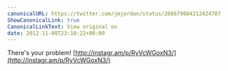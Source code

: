 ```yaml
---
canonicalURL: https://twitter.com/jmjordan/status/266679084212424707
ShowCanonicalLink: true
CanonicalLinkText: View original on
date: 2012-11-08T23:10:22+00:00
---
```

There's your problem! [http://instagr.am/p/RyVcWGoxN3/](http://instagr.am/p/RyVcWGoxN3/)